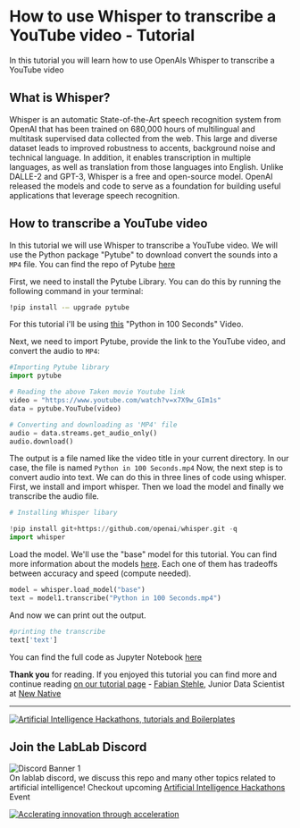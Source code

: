 # How to use Whisper to transcribe a YouTube video - Tutorial
In this tutorial you will learn how to use OpenAIs Whisper to transcribe a YouTube video

## What is Whisper?

Whisper is an automatic State-of-the-Art speech recognition system from OpenAI that has been trained on 
680,000 hours 
of multilingual and multitask supervised data collected from the web. This large and diverse 
dataset leads to improved robustness to accents, background noise and technical language. In 
addition, it enables transcription in multiple languages, as well as translation from those 
languages into English. Unlike DALLE-2 and GPT-3, Whisper is a free and open-source model. OpenAI released
 the models and code to serve as a foundation for building useful
applications that leverage speech recognition.

## How to transcribe a YouTube video

In this tutorial we will use Whisper to transcribe a YouTube video. We will use the Python package "Pytube" to 
download convert the sounds into a `MP4` file. You can find the repo of Pytube [here](https://github.com/pytube/pytube)

First, we need to install the Pytube Library. You can do this by running the following command in your terminal:

```bash
!pip install -— upgrade pytube
```

For this tutorial i'll be using [this](https://www.youtube.com/watch?v=x7X9w_GIm1s) "Python in 100 Seconds" Video. 

Next, we need to import Pytube, provide the link to the YouTube video, and convert the audio to `MP4`:

```python
#Importing Pytube library
import pytube

# Reading the above Taken movie Youtube link
video = "https://www.youtube.com/watch?v=x7X9w_GIm1s"
data = pytube.YouTube(video)

# Converting and downloading as 'MP4' file
audio = data.streams.get_audio_only()
audio.download()
```

The output is a file named like the video title in your current directory. In our case, the file is named `Python in 100 Seconds.mp4`
Now, the next step is to convert audio into text. We can do this in three lines of code using whisper. First, we install and import 
whisper. Then we load the model and finally we transcribe the audio file.

```python
# Installing Whisper libary

!pip install git+https://github.com/openai/whisper.git -q
import whisper
```

Load the model. We'll use the "base" model for this tutorial. You can find more information about the 
models [here](https://github.com/openai/whisper/blob/main/model-card.md). Each one of them has tradeoffs between 
accuracy and speed (compute needed).

```python
model = whisper.load_model("base")
text = model1.transcribe("Python in 100 Seconds.mp4")
```

And now we can print out the output.

```python
#printing the transcribe
text['text']
```

You can find the full code as Jupyter Notebook [here](https://github.com/lablab-ai/How-to-use-OpenAIs-Whisper-Tutorial/blob/main/whisper-tutorial.ipynb)

**Thank you** for reading. If you enjoyed this tutorial you can find more and continue reading 
[on our tutorial page](https://lablab.ai/t/) - [Fabian Stehle](https://github.com/ezzcodeezzlife), 
Junior Data Scientist at [New Native](https://newnative.ai/)

---

[![Artificial Intelligence Hackathons, tutorials and Boilerplates](https://storage.googleapis.com/lablab-static-eu/images/github/lablab-banner.jpg)](https://lablab.ai)

## Join the LabLab Discord

![Discord Banner 1](https://discordapp.com/api/guilds/877056448956346408/widget.png?style=banner1)  
On lablab discord, we discuss this repo and many other topics related to artificial intelligence! Checkout upcoming [Artificial Intelligence Hackathons](https://lablab.ai) Event


[![Acclerating innovation through acceleration](https://storage.googleapis.com/lablab-static-eu/images/github/nn-group-loggos.jpg)](https://newnative.ai)

